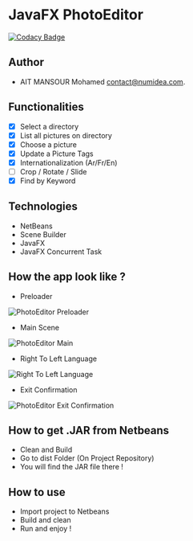 
# JavaFX PhotoEditor
[![Codacy Badge](https://api.codacy.com/project/badge/Grade/c4f21fbc84be4088be8d43d32833bcfc)](https://www.codacy.com/app/maitmansour95/PhotoEditor?utm_source=github.com&amp;utm_medium=referral&amp;utm_content=maitmansour95/PhotoEditor&amp;utm_campaign=Badge_Grade)

## Author
- AIT MANSOUR Mohamed <contact@numidea.com>.

## Functionalities
- [x] Select a directory
- [x] List all pictures on directory
- [x] Choose a picture
- [x] Update a Picture Tags 
- [x] Internationalization (Ar/Fr/En)
- [ ] Crop / Rotate / Slide
- [x] Find by Keyword

## Technologies
- NetBeans
- Scene Builder
- JavaFX
- JavaFX Concurrent Task

## How the app look like ?
- Preloader

![PhotoEditor Preloader](https://i.imgur.com/6Rva6p7.png)

- Main Scene

![PhotoEditor Main](https://i.imgur.com/aP0sVCu.png)

- Right To Left Language

![Right To Left Language](https://i.imgur.com/9gzgbue.png)

- Exit Confirmation

![PhotoEditor Exit Confirmation](https://i.imgur.com/T4YXLgh.png)

## How to get .JAR from Netbeans
- Clean and Build
- Go to dist Folder (On Project Repository)
- You will find the JAR file there !

## How to use
- Import project to Netbeans
- Build and clean
- Run and enjoy !
